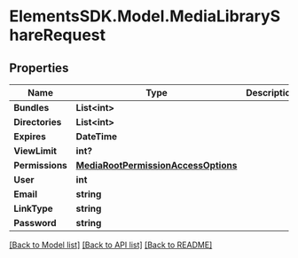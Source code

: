 # ElementsSDK.Model.MediaLibraryShareRequest

## Properties

Name | Type | Description | Notes
------------ | ------------- | ------------- | -------------
**Bundles** | **List&lt;int&gt;** |  | [optional] 
**Directories** | **List&lt;int&gt;** |  | [optional] 
**Expires** | **DateTime** |  | 
**ViewLimit** | **int?** |  | [optional] 
**Permissions** | [**MediaRootPermissionAccessOptions**](MediaRootPermissionAccessOptions.md) |  | 
**User** | **int** |  | [optional] 
**Email** | **string** |  | [optional] 
**LinkType** | **string** |  | [optional] 
**Password** | **string** |  | [optional] 

[[Back to Model list]](../#documentation-for-models) [[Back to API list]](../#documentation-for-api-endpoints) [[Back to README]](../)

